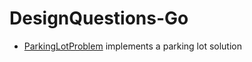 # DesignQuestions-Go

* [ParkingLotProblem](https://github.com/saiprasannasastry/DesignQuestions-Go/tree/master/Parking_Lot_problem) implements a parking lot solution
